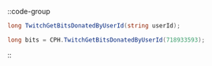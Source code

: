 ::code-group
  ```csharp [Method]
  long TwitchGetBitsDonatedByUserId(string userId);
  ```
  ```csharp [Example]
  long bits = CPH.TwitchGetBitsDonatedByUserId(718933593);
  ```
::